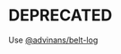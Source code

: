 # DEPRECATED

Use [@advinans/belt-log](https://github.com/advinans/belt/tree/master/packages/belt-log)
